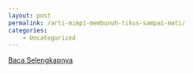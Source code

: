 ```yaml
---
layout: post
permalink: /arti-mimpi-membunuh-tikus-sampai-mati/
categories:
    - Uncategorized
---
```


[Baca Selengkapnya](/01)